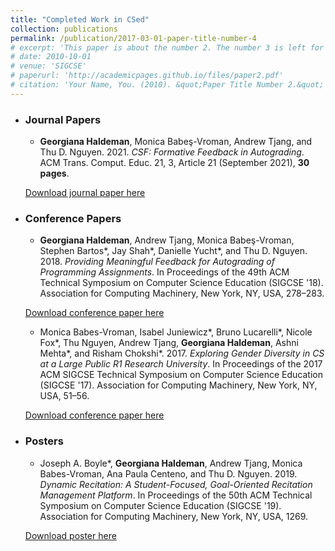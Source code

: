 ```yaml
---
title: "Completed Work in CSed"
collection: publications
permalink: /publication/2017-03-01-paper-title-number-4
# excerpt: 'This paper is about the number 2. The number 3 is left for future work.'
# date: 2010-10-01
# venue: 'SIGCSE'
# paperurl: 'http://academicpages.github.io/files/paper2.pdf'
# citation: 'Your Name, You. (2010). &quot;Paper Title Number 2.&quot; <i>Journal 1</i>. 1(2).'
---
```


<!-- Completed Research during my graduate studies. -->

- ### Journal Papers
    - **Georgiana Haldeman**, Monica Babeş-Vroman, Andrew Tjang, and Thu D. Nguyen. 2021. _CSF: Formative Feedback in Autograding_. ACM Trans. Comput. Educ. 21, 3, Article 21 (September 2021), **30 pages**. 

    [Download journal paper here](https://doi.org/10.1145/3445983)


- ### Conference Papers
    - **Georgiana Haldeman**, Andrew Tjang, Monica Babeş-Vroman, Stephen Bartos*, Jay Shah*, Danielle Yucht*, and Thu D. Nguyen. 2018. _Providing Meaningful Feedback for Autograding of Programming Assignments_. In Proceedings of the 49th ACM Technical Symposium on Computer Science Education (SIGCSE '18). Association for Computing Machinery, New York, NY, USA, 278–283. 

    [Download conference paper here](https://doi.org/10.1145/3159450.3159502)


    - Monica Babes-Vroman, Isabel Juniewicz*, Bruno Lucarelli*, Nicole Fox*, Thu Nguyen, Andrew Tjang, **Georgiana Haldeman**, Ashni Mehta*, and Risham Chokshi*. 2017. _Exploring Gender Diversity in CS at a Large Public R1 Research University_. In Proceedings of the 2017 ACM SIGCSE Technical Symposium on Computer Science Education (SIGCSE '17). Association for Computing Machinery, New York, NY, USA, 51–56. 

    [Download conference paper here](https://doi.org/10.1145/3017680.3017773)

- ### Posters

    - Joseph A. Boyle*, **Georgiana Haldeman**, Andrew Tjang, Monica Babes-Vroman, Ana Paula Centeno, and Thu D. Nguyen. 2019. _Dynamic Recitation: A Student-Focused, Goal-Oriented Recitation Management Platform_. In Proceedings of the 50th ACM Technical Symposium on Computer Science Education (SIGCSE '19). Association for Computing Machinery, New York, NY, USA, 1269. 

    [Download poster here](https://doi.org/10.1145/3287324.3293859)